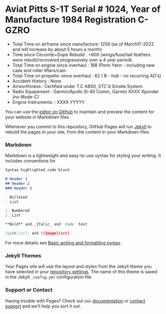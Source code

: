 # Aviat Pitts S-1T Serial # 1024, Year of Manufacture 1984 Registration C-GZRO



- Total Time on airframe since manufacture:  1258 (as of March17-2022 and will increase by about 5 hours a month)
- Time since Ceconite+Dope Rebuild        : ~600 (wings/fuse/tail feathers were rebuilt/recovered progressively over a 4 year period).                        
- Total Time on engine since overhaul     :  188 (Penn Yann - including new case and roller lifters/cam
- Total Time on propellor since overhaul  :  62  ( B - hub - no recurring AD's)
- Accident History                        :  None     
- Airworthiness                           :  Certified under T.C A8S0, STC'd Smoke System.
- Radio Equipement                        :  Garmin/Apollo Sl-40 Comm, Garmin XXXX Xponder (no Mode-C)
- Engine Instruments:                     :  XXXX YYYYY







You can use the [editor on GitHub](https://github.com/peterashwoodsmith/cgzro/edit/gh-pages/index.md) to maintain and preview the content for your website in Markdown files.

Whenever you commit to this repository, GitHub Pages will run [Jekyll](https://jekyllrb.com/) to rebuild the pages in your site, from the content in your Markdown files.

### Markdown

Markdown is a lightweight and easy-to-use syntax for styling your writing. It includes conventions for

```markdown
Syntax highlighted code block

# Header 1
## Header 2
### Header 3

- Bulleted
- List

1. Numbered
2. List

**Bold** and _Italic_ and `Code` text

[Link](url) and ![Image](src)
```

For more details see [Basic writing and formatting syntax](https://docs.github.com/en/github/writing-on-github/getting-started-with-writing-and-formatting-on-github/basic-writing-and-formatting-syntax).

### Jekyll Themes

Your Pages site will use the layout and styles from the Jekyll theme you have selected in your [repository settings](https://github.com/peterashwoodsmith/cgzro/settings/pages). The name of this theme is saved in the Jekyll `_config.yml` configuration file.

### Support or Contact

Having trouble with Pages? Check out our [documentation](https://docs.github.com/categories/github-pages-basics/) or [contact support](https://support.github.com/contact) and we’ll help you sort it out.
